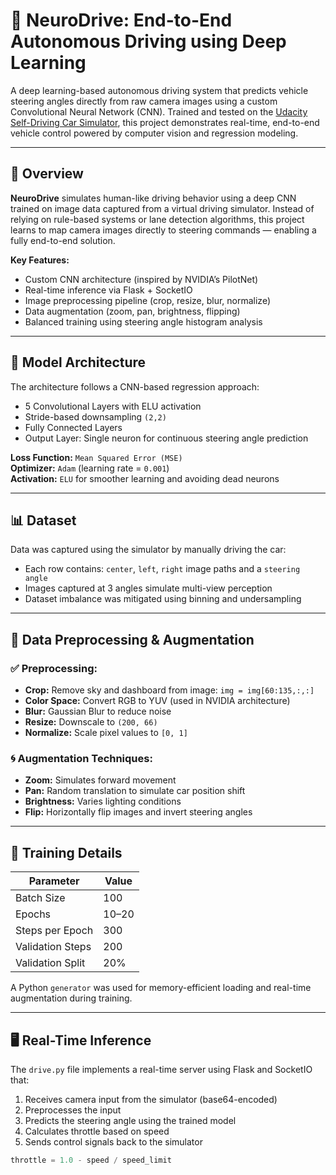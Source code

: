 # 🧠 NeuroDrive: End-to-End Autonomous Driving using Deep Learning

A deep learning-based autonomous driving system that predicts vehicle steering angles directly from raw camera images using a custom Convolutional Neural Network (CNN). Trained and tested on the [Udacity Self-Driving Car Simulator](https://github.com/udacity/self-driving-car-sim), this project demonstrates real-time, end-to-end vehicle control powered by computer vision and regression modeling.

---

## 🚀 Overview

**NeuroDrive** simulates human-like driving behavior using a deep CNN trained on image data captured from a virtual driving simulator. Instead of relying on rule-based systems or lane detection algorithms, this project learns to map camera images directly to steering commands — enabling a fully end-to-end solution.

**Key Features:**
- Custom CNN architecture (inspired by NVIDIA’s PilotNet)
- Real-time inference via Flask + SocketIO
- Image preprocessing pipeline (crop, resize, blur, normalize)
- Data augmentation (zoom, pan, brightness, flipping)
- Balanced training using steering angle histogram analysis

---

## 🧠 Model Architecture

The architecture follows a CNN-based regression approach:

- 5 Convolutional Layers with ELU activation
- Stride-based downsampling `(2,2)`
- Fully Connected Layers
- Output Layer: Single neuron for continuous steering angle prediction

**Loss Function:** `Mean Squared Error (MSE)`  
**Optimizer:** `Adam` (learning rate = `0.001`)  
**Activation:** `ELU` for smoother learning and avoiding dead neurons

---

## 📊 Dataset

Data was captured using the simulator by manually driving the car:

- Each row contains: `center`, `left`, `right` image paths and a `steering angle`
- Images captured at 3 angles simulate multi-view perception
- Dataset imbalance was mitigated using binning and undersampling

---

## 🔄 Data Preprocessing & Augmentation

### ✅ Preprocessing:
- **Crop:** Remove sky and dashboard from image: `img = img[60:135,:,:]`
- **Color Space:** Convert RGB to YUV (used in NVIDIA architecture)
- **Blur:** Gaussian Blur to reduce noise
- **Resize:** Downscale to `(200, 66)`
- **Normalize:** Scale pixel values to `[0, 1]`

### 🌀 Augmentation Techniques:
- **Zoom:** Simulates forward movement
- **Pan:** Random translation to simulate car position shift
- **Brightness:** Varies lighting conditions
- **Flip:** Horizontally flip images and invert steering angles

---

## 🧮 Training Details

| Parameter          | Value        |
|--------------------|--------------|
| Batch Size         | 100          |
| Epochs             | 10–20        |
| Steps per Epoch    | 300          |
| Validation Steps   | 200          |
| Validation Split   | 20%          |

A Python `generator` was used for memory-efficient loading and real-time augmentation during training.

---

## 🖥️ Real-Time Inference

The `drive.py` file implements a real-time server using Flask and SocketIO that:
1. Receives camera input from the simulator (base64-encoded)
2. Preprocesses the input
3. Predicts the steering angle using the trained model
4. Calculates throttle based on speed
5. Sends control signals back to the simulator

```python
throttle = 1.0 - speed / speed_limit
